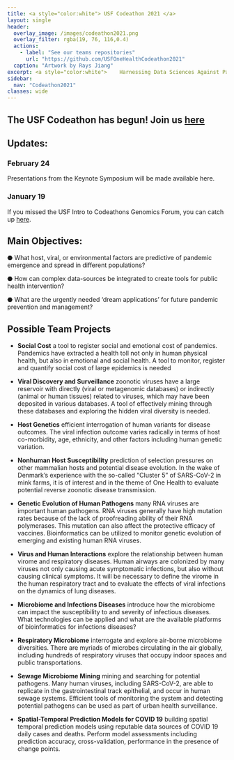 ```yaml
---
title: <a style="color:white"> USF Codeathon 2021 </a>
layout: single
header:
  overlay_image: /images/codeathon2021.png
  overlay_filter: rgba(19, 76, 116,0.4)
  actions:
    - label: "See our teams repositories"
      url: "https://github.com/USFOneHealthCodeathon2021"
  caption: "Artwork by Rays Jiang"
excerpt: <a style="color:white">    Harnessing Data Sciences Against Pandemics</a>
sidebar:
  nav: "Codeathon2021"
classes: wide
---
```


<h2>The USF Codeathon has begun! Join us <a href="https://www.airmeet.com/e/6c1e1bc0-4396-11eb-bd6c-597038b87a94">here</a></h2>

## Updates:

### February 24 
Presentations from the Keynote Symposium will be made available here.

### January 19
If you missed the USF Intro to Codeathons Genomics Forum, you can catch up [here](https://web.microsoftstream.com/video/3b8fb3f6-a89b-4f10-b2e1-3bc338acc076).

## Main Objectives: 

⬣ What host, viral, or environmental factors are predictive of pandemic emergence and spread in different populations?

⬣ How can complex data-sources be integrated to create tools for public health intervention?

⬣ What are the urgently needed ‘dream applications’ for future pandemic prevention and management?

## Possible Team Projects 

- **Social Cost** a tool to register social and emotional cost of pandemics. Pandemics have extracted a health toll not only in human physical health, but also in emotional and social health. A tool to monitor, register and quantify social cost of large epidemics is needed

- **Viral Discovery and Surveillance** zoonotic viruses have a large reservoir with directly (viral or metagenomic databases) or indirectly (animal or human tissues) related to viruses, which may have been deposited in various databases. A tool of effectively mining through these databases and exploring the hidden viral diversity is needed. 

- **Host Genetics** efficient interrogation of human variants for disease outcomes. The viral infection outcome varies radically in terms of host co-morbidity, age, ethnicity, and other factors including human genetic variation. 

- **Nonhuman Host Susceptibility** prediction of selection pressures on other mammalian hosts and potential disease evolution. In the wake of Denmark’s experience with the so-called “Cluster 5” of SARS-CoV-2 in mink farms, it is of interest and in the theme of One Health to evaluate potential reverse zoonotic disease transmission.

- **Genetic Evolution of Human Pathogens** many RNA viruses are important human pathogens. RNA viruses generally have high mutation rates because of the lack of proofreading ability of their RNA polymerases. This mutation can also affect the protective efficacy of vaccines. Bioinformatics can be utilized to monitor genetic evolution of emerging and existing human RNA viruses.

- **Virus and Human Interactions** explore the relationship between human virome and respiratory diseases. Human airways are colonized by many viruses not only causing acute symptomatic infections, but also without causing clinical symptoms. It will be necessary to define the virome in the human respiratory tract and to evaluate the effects of viral infections on the dynamics of lung diseases. 

- **Microbiome and Infections Diseases** introduce how the microbiome can impact the susceptibility to and severity of infectious diseases. What technologies can be applied and what are the available platforms of bioinformatics for infections diseases?

- **Respiratory Microbiome** interrogate and explore air-borne microbiome diversities. There are myriads of microbes circulating in the air globally, including hundreds of respiratory viruses that occupy indoor spaces and public transportations. 

- **Sewage Microbiome Mining** mining and searching for potential pathogens. Many human viruses, including SARS-CoV-2, are able to replicate in the gastrointestinal track epithelial, and occur in human sewage systems. Efficient tools of monitoring the system and detecting potential pathogens can be used as part of urban health surveillance. 

- **Spatial-Temporal Prediction Models for COVID 19**  building spatial temporal prediction models using reputable data sources of COVID 19 daily cases and deaths. Perform model assessments including prediction accuracy, cross-validation, performance in the presence of change points. 
